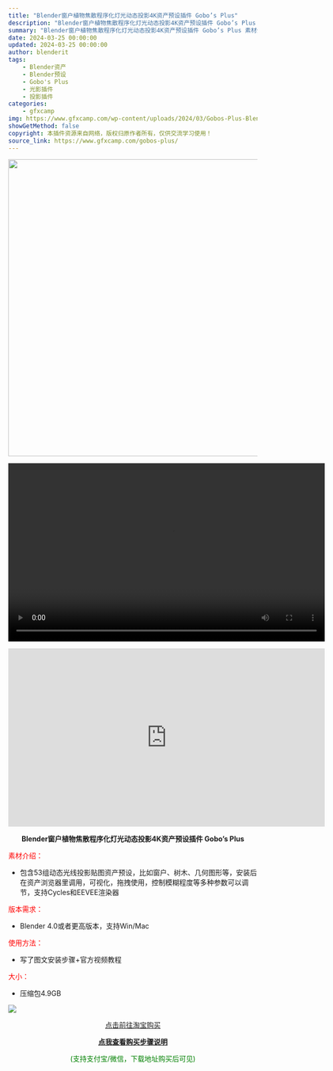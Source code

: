 ```yaml
---
title: "Blender窗户植物焦散程序化灯光动态投影4K资产预设插件 Gobo’s Plus"
description: "Blender窗户植物焦散程序化灯光动态投影4K资产预设插件 Gobo’s Plus 素材介绍： 包含53组动态光线投影贴图资产预设，比如窗户、树木、几何图形等，安装后在资产浏览器里调用，..."
summary: "Blender窗户植物焦散程序化灯光动态投影4K资产预设插件 Gobo’s Plus 素材介绍： 包含53组动态光线投影贴图资产预设，比如窗户、树木、几何图形等，安装后在资产浏览器里调用，..."
date: 2024-03-25 00:00:00
updated: 2024-03-25 00:00:00
author: blenderit
tags: 
    - Blender资产
    - Blender预设
    - Gobo's Plus
    - 光影插件
    - 投影插件
categories:
    - gfxcamp
img: https://www.gfxcamp.com/wp-content/uploads/2024/03/Gobos-Plus-Blender.jpg
showGetMethod: false
copyright: 本插件资源来自网络，版权归原作者所有，仅供交流学习使用！
source_link: https://www.gfxcamp.com/gobos-plus/
---
```

<div><p><img decoding="async" class="aligncenter size-full wp-image-120400" src="https://www.gfxcamp.com/wp-content/uploads/2024/03/Gobos-Plus-Blender.jpg" data-src="https://www.gfxcamp.com/wp-content/uploads/2024/03/Gobos-Plus-Blender.jpg" alt="" width="600" height="600" data-srcset="https://www.gfxcamp.com/wp-content/uploads/2024/03/Gobos-Plus-Blender.jpg 600w, https://www.gfxcamp.com/wp-content/uploads/2024/03/Gobos-Plus-Blender-150x150.jpg 150w, https://www.gfxcamp.com/wp-content/uploads/2024/03/Gobos-Plus-Blender-80x80.jpg 80w, https://www.gfxcamp.com/wp-content/uploads/2024/03/Gobos-Plus-Blender-320x320.jpg 320w" data-sizes="(max-width: 600px) 100vw, 600px"><br>
</p><center><div style="width: 640px;" class="wp-video"><!--[if lt IE 9]><script>document.createElement('video');</script><![endif]-->
<video class="wp-video-shortcode" id="video-120399-1" width="640" height="360" preload="true" controls="controls"><source type="video/mp4" src="http://cloud.video.taobao.com/play/u/null/p/1/e/6/t/1/454567660680.mp4?_=1"></source><a href="http://cloud.video.taobao.com/play/u/null/p/1/e/6/t/1/454567660680.mp4">http://cloud.video.taobao.com/play/u/null/p/1/e/6/t/1/454567660680.mp4</a></video></div></center><p style="text-align: center;"><iframe loading="lazy" src="https://player.youku.com/embed/XNjM4MzM5Nzk5Mg==" width="640" height="360" frameborder="0" allowfullscreen="allowfullscreen" data-mce-fragment="1"></iframe></p><p style="text-align: center;"><strong>Blender窗户植物焦散程序化灯光动态投影4K资产预设插件 Gobo’s Plus</strong></p><p><span style="color: #ff0000;" data-spm-anchor-id="pc_detail.27183998/evo365560b447259.202206.i0.f9347dd6OrSD4v">素材介绍：</span></p><ul>
<li>包含53组动态光线投影贴图资产预设，比如窗户、树木、几何图形等，安装后在资产浏览器里调用，可视化，拖拽使用，控制模糊程度等多种参数可以调节，支持Cycles和EEVEE渲染器</li>
</ul><p><span style="color: #ff0000;">版本需求：</span></p><ul>
<li>Blender 4.0或者更高版本，支持Win/Mac</li>
</ul><p><span style="color: #ff0000;">使用方法：</span></p><ul>
<li>写了图文安装步骤+官方视频教程</li>
</ul><p><span style="color: #ff0000;">大小：</span></p><ul>
<li>压缩包4.9GB</li>
</ul><p><img decoding="async" class="lazyload aligncenter" src="https://img.alicdn.com/imgextra/i3/80049544/O1CN017Yw6Z02KNCzaf6nIA_!!80049544.jpg" data-src="https://img.alicdn.com/imgextra/i3/80049544/O1CN017Yw6Z02KNCzaf6nIA_!!80049544.jpg" align="absmiddle"></p><p style="text-align: center;"><a class="maxbutton-1 maxbutton maxbutton-taobao" target="_blank" rel="noopener" href="https://item.taobao.com/item.htm?id=777204512220"><span class="mb-text">点击前往淘宝购买</span></a></p><div style="text-align: center;"> <div id="wshop-async-f4b9755a463ec8cf109b4d2c8ed94f33"><script type="text/javascript">if(jQuery){jQuery(function($){var data = {"action":"wshop_async_load","hook":"wshop_unpaid","atts":"{\"location\":\"https:\\\/\\\/www.gfxcamp.com\\\/gobos-plus\\\/\",\"context\":\"ba539ba70ab760fd0aa76076e17c362b\",\"enable_guest\":0,\"post_id\":120399}","content":0,"wshop_async_load":"e1252dc800","notice_str":"1781288442","hash":"e78cbfc16da4c2601c650721848c48b0"};$.ajax({url: 'https://www.gfxcamp.com/wp-admin/admin-ajax.php',type: 'post',timeout: 60 * 1000,async: true,cache: false,data: data,beforeSend:function(){var $handler =$('#wshop-async-f4b9755a463ec8cf109b4d2c8ed94f33');if(typeof $handler.loading=='function'){$handler.loading();}}, dataType: 'json',success: function(m) {var $handler =$('#wshop-async-f4b9755a463ec8cf109b4d2c8ed94f33');if(typeof $handler.loading=='function'){$handler.loading('hide');}if(m.errcode!=0){console.error(m.errmsg);return;}$handler.html(m.data);},error:function(e){var $handler =$('#wshop-async-f4b9755a463ec8cf109b4d2c8ed94f33');if(typeof $handler.loading=='function'){$handler.loading('hide');}$handler.remove();console.error(e.responseText);}});});}</script></div></div><div style="text-align: center;">
 <div id="wshop-async-7a11f468df1dc972027724c9d9cc6ba5"><script type="text/javascript">if(jQuery){jQuery(function($){var data = {"action":"wshop_async_load","hook":"wshop_paid","atts":"{\"location\":\"https:\\\/\\\/www.gfxcamp.com\\\/gobos-plus\\\/\",\"context\":\"02f08941acae33607ca8c8756e9b909a\",\"enable_guest\":0,\"post_id\":120399}","content":1,"wshop_async_load":"e1252dc800","notice_str":"7224188814","hash":"e7b88d3307a59b46caccdcf16acc09e5"};$.ajax({url: 'https://www.gfxcamp.com/wp-admin/admin-ajax.php',type: 'post',timeout: 60 * 1000,async: true,cache: false,data: data,beforeSend:function(){var $handler =$('#wshop-async-7a11f468df1dc972027724c9d9cc6ba5');if(typeof $handler.loading=='function'){$handler.loading();}}, dataType: 'json',success: function(m) {var $handler =$('#wshop-async-7a11f468df1dc972027724c9d9cc6ba5');if(typeof $handler.loading=='function'){$handler.loading('hide');}if(m.errcode!=0){console.error(m.errmsg);return;}$handler.html(m.data);},error:function(e){var $handler =$('#wshop-async-7a11f468df1dc972027724c9d9cc6ba5');if(typeof $handler.loading=='function'){$handler.loading('hide');}$handler.remove();console.error(e.responseText);}});});}</script></div></div><p style="text-align: center;"><strong><a href="https://www.gfxcamp.com/how-to-download/" target="_blank" rel="noopener">点我查看购买步骤说明</a></strong></p><p style="text-align: center;"><span style="color: #008000;">(支持支付宝/微信，下载地址购买后可见)</span></p></div>